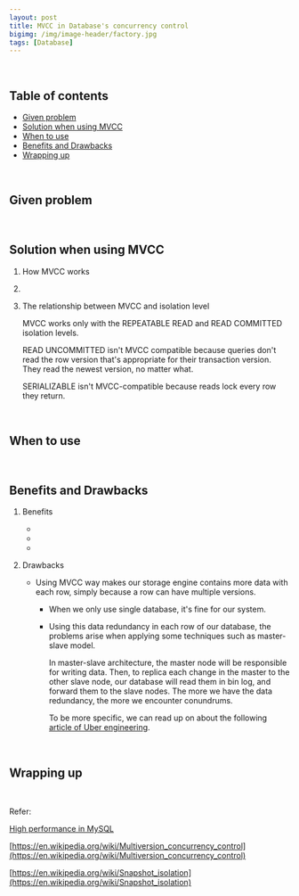 ```yaml
---
layout: post
title: MVCC in Database's concurrency control
bigimg: /img/image-header/factory.jpg
tags: [Database]
---
```




<br>

## Table of contents
- [Given problem](#given-problem)
- [Solution when using MVCC](#solution-when-using-mvcc)
- [When to use](#when-to-use)
- [Benefits and Drawbacks](#benefits-and-drawbacks)
- [Wrapping up](#wrapping-up)


<br>

## Given problem






<br>

## Solution when using MVCC

1. How MVCC works




2. 



3. The relationship between MVCC and isolation level

    MVCC works only with the REPEATABLE READ and READ COMMITTED isolation levels.

    READ UNCOMMITTED isn't MVCC compatible because queries don't read the row version that's appropriate for their transaction version. They read the newest version, no matter what.

    SERIALIZABLE isn't MVCC-compatible because reads lock every row they return.

<br>

## When to use





<br>

## Benefits and Drawbacks

1. Benefits

    - 
    - 
    - 

2. Drawbacks

    - Using MVCC way makes our storage engine contains more data with each row, simply because a row can have multiple versions.

        - When we only use single database, it's fine for our system.
        - Using this data redundancy in each row of our database, the problems arise when applying some techniques such as master-slave model. 

            In master-slave architecture, the master node will be responsible for writing data. Then, to replica each change in the master to the other slave node, our database will read them in bin log, and forward them to the slave nodes. The more we have the data redundancy, the more we encounter conundrums.

            To be more specific, we can read up on about the following [article of Uber engineering](https://eng.uber.com/postgres-to-mysql-migration/).

<br>

## Wrapping up






<br>

Refer:

[High performance in MySQL](https://www.amazon.com/High-Performance-MySQL-Optimization-Replication/dp/1449314287)

[https://en.wikipedia.org/wiki/Multiversion_concurrency_control](https://en.wikipedia.org/wiki/Multiversion_concurrency_control)

[https://en.wikipedia.org/wiki/Snapshot_isolation](https://en.wikipedia.org/wiki/Snapshot_isolation)

[]()
